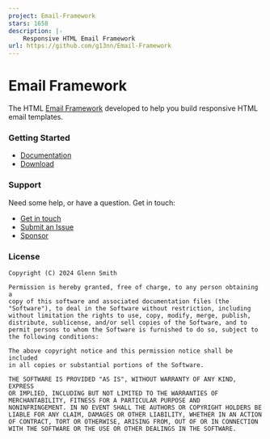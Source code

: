 ```yaml
---
project: Email-Framework
stars: 1658
description: |-
    Responsive HTML Email Framework
url: https://github.com/g13nn/Email-Framework
---
```


# Email Framework

The HTML [Email Framework](https://emailframe.work "Email Framework") developed to help you build responsive HTML email templates.

### Getting Started

* [Documentation](http://emailframe.work "Documentation")
* [Download](https://github.com/g13nn/Email-Framework/archive/master.zip "Download")

### Support

Need some help, or have a question.  Get in touch:

* [Get in touch](https://glennsmith.me/#contact "Get in touch")
* [Submit an Issue](https://github.com/g13nn/Email-Framework/issues/new "Submit an Issue")
* [Sponsor](https://github.com/sponsors/g13nn "Sponsor")

### License

```
Copyright (C) 2024 Glenn Smith

Permission is hereby granted, free of charge, to any person obtaining a
copy of this software and associated documentation files (the
"Software"), to deal in the Software without restriction, including
without limitation the rights to use, copy, modify, merge, publish,
distribute, sublicense, and/or sell copies of the Software, and to
permit persons to whom the Software is furnished to do so, subject to
the following conditions:

The above copyright notice and this permission notice shall be included
in all copies or substantial portions of the Software.

THE SOFTWARE IS PROVIDED "AS IS", WITHOUT WARRANTY OF ANY KIND, EXPRESS
OR IMPLIED, INCLUDING BUT NOT LIMITED TO THE WARRANTIES OF
MERCHANTABILITY, FITNESS FOR A PARTICULAR PURPOSE AND
NONINFRINGEMENT. IN NO EVENT SHALL THE AUTHORS OR COPYRIGHT HOLDERS BE
LIABLE FOR ANY CLAIM, DAMAGES OR OTHER LIABILITY, WHETHER IN AN ACTION
OF CONTRACT, TORT OR OTHERWISE, ARISING FROM, OUT OF OR IN CONNECTION
WITH THE SOFTWARE OR THE USE OR OTHER DEALINGS IN THE SOFTWARE.
```

